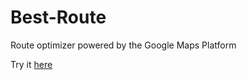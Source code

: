 # Best-Route
Route optimizer powered by the Google Maps Platform

Try it [here](https://nkumar2015.github.io/Best-Route/)
